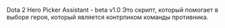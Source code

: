 Dota 2 Hero Picker Assistant - beta v1.0
Это скрипт, который помогает в выборе героя, который является контрпиком команды противника.
